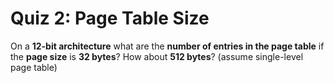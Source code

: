# Quiz 2: Page Table Size

On a **12-bit architecture** what are the **number of entries in the page table** if the **page size** is **32 bytes**? How about **512 bytes**? (assume single-level page table)
